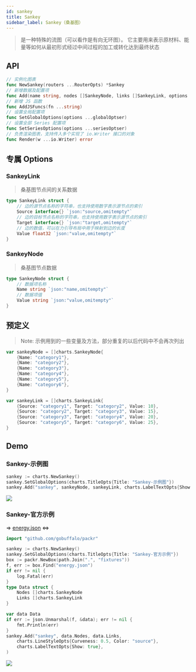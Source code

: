 ```yaml
---
id: sankey
title: Sankey
sidebar_label: Sankey（桑基图）
---
```


> 是一种特殊的流图（可以看作是有向无环图）。 它主要用来表示原材料、能量等如何从最初形式经过中间过程的加工或转化达到最终状态

## API
```go
// 实例化图表
func NewSankey(routers ...RouterOpts) *Sankey
// 新增数据及配置项
func Add(name string, nodes []SankeyNode, links []SankeyLink, options ...seriesOptser) *Sankey
// 新增 JS 函数
func AddJSFuncs(fn ...string)
// 设置全局配置项
func SetGlobalOptions(options ...globalOptser)
// 设置全部 Series 配置项
func SetSeriesOptions(options ...seriesOptser)
// 负责渲染图表，支持传入多个实现了 io.Writer 接口的对象
func Render(w ...io.Writer) error
```

## 专属 Options

### SankeyLink
> 桑基图节点间的关系数据
```go
type SankeyLink struct {
    // 边的源节点名称的字符串，也支持使用数字表示源节点的索引
    Source interface{} `json:"source,omitempty"`
    // 边的目标节点名称的字符串，也支持使用数字表示源节点的索引
    Target interface{} `json:"target,omitempty"`
    // 边的数值，可以在力引导布局中用于映射到边的长度
    Value float32 `json:"value,omitempty"`
}
```

### SankeyNode
> 桑基图节点数据
```go
type SankeyNode struct {
    // 数据项名称
    Name string `json:"name,omitempty"`
    // 数据项值
    Value string `json:"value,omitempty"`
}
```

## 预定义
> Note: 示例用到的一些变量及方法，部分重复的以后代码中不会再次列出
```go
var sankeyNode = []charts.SankeyNode{
    {Name: "category1"},
    {Name: "category2"},
    {Name: "category3"},
    {Name: "category4"},
    {Name: "category5"},
    {Name: "category6"},
}

var sankeyLink = []charts.SankeyLink{
    {Source: "category1", Target: "category2", Value: 10},
    {Source: "category2", Target: "category3", Value: 15},
    {Source: "category3", Target: "category4", Value: 20},
    {Source: "category5", Target: "category6", Value: 25},
}
```

## Demo

### Sankey-示例图
```go
sankey := charts.NewSankey()
sankey.SetGlobalOptions(charts.TitleOpts{Title: "Sankey-示例图"})
sankey.Add("sankey", sankeyNode, sankeyLink, charts.LabelTextOpts{Show: true})
```
![](https://user-images.githubusercontent.com/19553554/52802192-6cdd3f00-30ba-11e9-8ada-e0b0145381cc.png)


### Sankey-官方示例
=> [energy.json](https://github.com/xiaowj/go-echarts/tree/master/example/fixtures/energy.json) <=>
```go
import "github.com/gobuffalo/packr"

sankey := charts.NewSankey()
sankey.SetGlobalOptions(charts.TitleOpts{Title: "Sankey-官方示例"})
box := packr.NewBox(path.Join(".", "fixtures"))
f, err := box.Find("energy.json")
if err != nil {
    log.Fatal(err)
}
type Data struct {
    Nodes []charts.SankeyNode
    Links []charts.SankeyLink
}

var data Data
if err := json.Unmarshal(f, &data); err != nil {
    fmt.Println(err)
}
sankey.Add("sankey", data.Nodes, data.Links,
    charts.LineStyleOpts{Curveness: 0.5, Color: "source"},
    charts.LabelTextOpts{Show: true},
)
```
![](https://user-images.githubusercontent.com/19553554/52802261-8d0cfe00-30ba-11e9-8ae7-ae0773770a59.gif)
